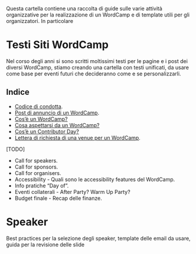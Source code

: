 Questa cartella contiene una raccolta di guide sulle varie attività organizzative per la realizzazione di un WordCamp e di template utili per gli organizzatori.
In particolare

# Testi Siti WordCamp
Nel corso degli anni si sono scritti moltissimi testi per le pagine e i post dei diversi WordCamp, stiamo creando una cartella con testi unificati, da usare come base per eventi futuri che decideranno come e se personalizzarli.
## Indice
* [Codice di condotta](https://github.com/WP-Italia-Community/how-to/blob/master/wordcamp/testi-siti-wordcamp/codice-di-condotta.md).
* [Post di annuncio di un WordCamp](https://github.com/WP-Italia-Community/how-to/blob/master/wordcamp/testi-siti-wordcamp/annuncio-WordCamp-data-location.md).
* [Cos’è un WordCamp?](https://github.com/WP-Italia-Community/how-to/blob/master/wordcamp/testi-siti-wordcamp/Cos-e-un-WordCamp.md)
* [Cosa aspettarsi da un WordCamp?](https://github.com/WP-Italia-Community/how-to/blob/master/wordcamp/testi-siti-wordcamp/per-chi-e-wordcamp.md)
* [Cos’è un Contributor Day?](https://github.com/WP-Italia-Community/how-to/blob/master/wordcamp/testi-siti-wordcamp/cos-e-il-contributor-day.md)
* [Lettera di richiesta di una venue per un WordCamp](https://github.com/WP-Italia-Community/how-to/blob/master/wordcamp/testi-siti-wordcamp/richiesta-della-venue.md).

[TODO]
* Call for speakers.
* Call for sponsors.
* Call for organisers.
* Accessibility - Quali sono le accessibility features del WordCamp.
* Info pratiche “Day of”.
* Eventi collaterali - After Party? Warm Up Party?
* Budget finale - Recap delle finanze.


# Speaker
Best practices per la selezione degli speaker, template delle email da usare, guida per la revisione delle slide

